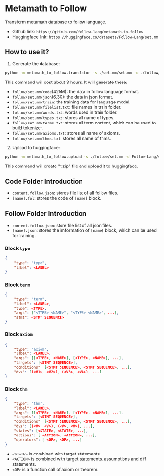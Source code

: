 
# Metamath to Follow 

Transform metamath database to follow language.

- Github link: `https://github.com/follow-lang/metamath-to-follow` 
- Huggingface link: `https://huggingface.co/datasets/Follow-Lang/set.mm`

## How to use it?

1. Generate the database:

```bash
python -m metamath_to_follow.translator -s ./set.mm/set.mm -o ./follow/set.mm/
```

This command will cost about 3 hours. It will generate these:

- `follow/set.mm/code`(425M): the data in follow language format.
- `follow/set.mm/json`(6.3G): the data in json format.
- `follow/set.mm/train`: the training data for language model.
- `follow/set.mm/filelist.txt`: file names in train folder.
- `follow/set.mm/words.txt`: words used in train folder.
- `follow/set.mm/types.txt`: stores all name of types.
- `follow/set.mm/terms.txt`: stores all term content, which can be used to build tokenizer.
- `follow/set.mm/axioms.txt`: stores all name of axioms.
- `follow/set.mm/thms.txt`: stores all name of thms.

2. Upload to huggingface:

```bash
python -m metamath_to_follow.upload -s ./follow/set.mm -d Follow-Lang/set.mm
```

This command will create "*.zip" file and upload it to huggingface.


## Code Folder Introduction

- `content.follow.json`: stores file list of all follow files.
- `[name].fol`: stores the code of `[name]` block.

## Follow Folder Introduction

- `content.follow.json`: store file list of all json files.
- `[name].json`: stores the imformation of `[name]` block, which can be used for training.

### Block `type` 

```json
{
    "type": "type",
    "label": <LABEL>
}
```

### Block `term` 

```json
{
    "type": "term",
    "label": <LABEL>,
    "type": <TYPE>,
    "args": ["<TYPE> <NAME>", "<TYPE> <NAME>", ...],
    "stmt": <STMT SEQUENCE>
}
```

### Block `axiom` 

```json
{
    "type": "axiom",
    "label": <LABEL>,
    "args": [[<TYPE>, <NAME>], [<TYPE>, <NAME>], ...],
    "targets": [<STMT SEQUENCE>],
    "conditions": [<STMT SEQUENCE>, <STMT SEQUENCE>, ...],
    "dvs": [(<V1>, <V2>), (<V3>, <V4>), ...],
}
```

### Block `thm`

```json
{
    "type": "thm",
    "label": <LABEL>,
    "args": [[<TYPE>, <NAME>], [<TYPE>, <NAME>], ...],
    "targets": [<STMT SEQUENCE>],
    "conditions": [<STMT SEQUENCE>, <STMT SEQUENCE>, ...],
    "dvs": [(<V>, <V>), (<V>, <V>), ...],
    "states": [<STATE>, <STATE>, ...],
    "actions": [ <ACTION>, <ACTION>, ...],
    "operators": [ <OP>, <OP>, ...]
}
```

- `<STATE>` is combined with target statements.
- `<ACTION>` is combined with target statements, assumptions and diff statements.
- `<OP>` is a function call of axiom or theorem.
